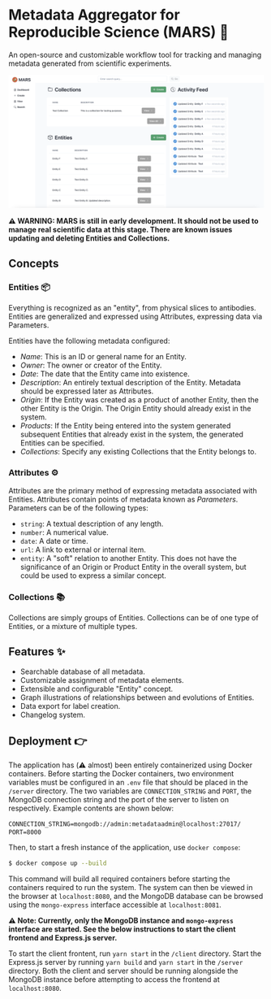 # Metadata Aggregator for Reproducible Science (MARS) 🧪

An open-source and customizable workflow tool for tracking and managing metadata generated from scientific experiments.

<img src="mars.png">

**⚠️ WARNING: MARS is still in early development. It should not be used to manage real scientific data at this stage. There are known issues updating and deleting Entities and Collections.**

## Concepts

### Entities 📦

Everything is recognized as an "entity", from physical slices to antibodies. Entities are generalized and expressed using Attributes, expressing data via Parameters.

Entities have the following metadata configured:

- *Name*: This is an ID or general name for an Entity.
- *Owner*: The owner or creator of the Entity.
- *Date*: The date that the Entity came into existence.
- *Description*: An entirely textual description of the Entity. Metadata should be expressed later as Attributes.
- *Origin*: If the Entity was created as a product of another Entity, then the other Entity is the Origin. The Origin Entity should already exist in the system.
- *Products*: If the Entity being entered into the system generated subsequent Entities that already exist in the system, the generated Entities can be specified.
- *Collections*: Specify any existing Collections that the Entity belongs to.

### Attributes ⚙️

Attributes are the primary method of expressing metadata associated with Entities. Attributes contain points of metadata known as *Parameters*. Parameters can be of the following types:

- `string`: A textual description of any length.
- `number`: A numerical value.
- `date`: A date or time.
- `url`: A link to external or internal item.
- `entity`: A "soft" relation to another Entity. This does not have the significance of an Origin or Product Entity in the overall system, but could be used to express a similar concept.

### Collections 📚

Collections are simply groups of Entities. Collections can be of one type of Entities, or a mixture of multiple types.

## Features ✨

- Searchable database of all metadata.
- Customizable assignment of metadata elements.
- Extensible and configurable "Entity" concept.
- Graph illustrations of relationships between and evolutions of Entities.
- Data export for label creation.
- Changelog system.

## Deployment 👉

The application has (⚠️ almost) been entirely containerized using Docker containers. Before starting the Docker containers, two environment variables must be configured in an `.env` file that should be placed in the `/server` directory. The two variables are `CONNECTION_STRING` and `PORT`, the MongoDB connection string and the port of the server to listen on respectively. Example contents are shown below:

```Text
CONNECTION_STRING=mongodb://admin:metadataadmin@localhost:27017/
PORT=8000
```

Then, to start a fresh instance of the application, use `docker compose`:

```Bash
$ docker compose up --build
```

This command will build all required containers before starting the containers required to run the system. The system can then be viewed in the browser at `localhost:8080`, and the MongoDB database can be browsed using the `mongo-express` interface accessible at `localhost:8081`.

**⚠️ Note: Currently, only the MongoDB instance and `mongo-express` interface are started. See the below instructions to start the client frontend and Express.js server.**

To start the client frontent, run `yarn start` in the `/client` directory. Start the Express.js server by running `yarn build` and `yarn start` in the `/server` directory. Both the client and server should be running alongside the MongoDB instance before attempting to access the frontend at `localhost:8080`.
